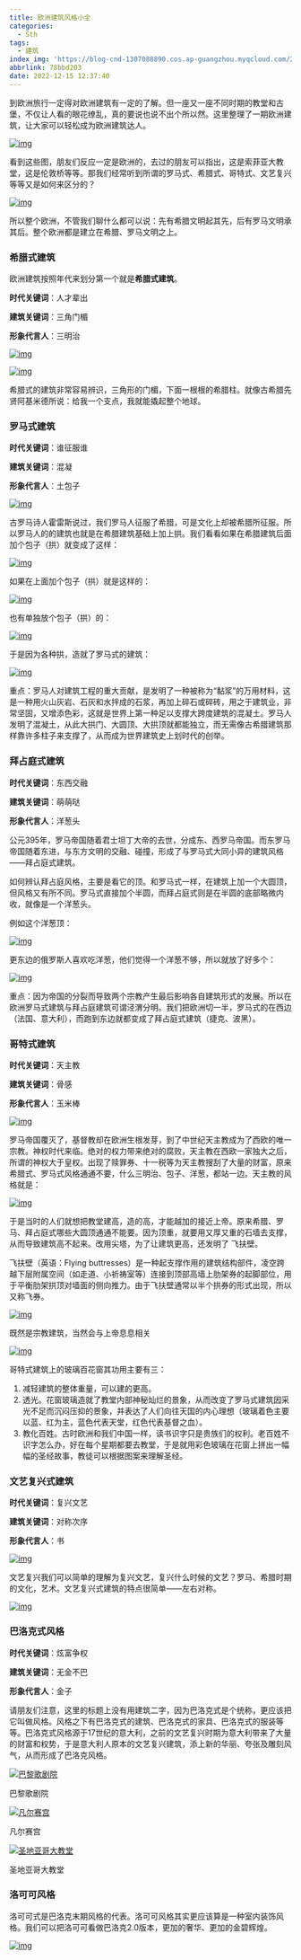 ```yaml
---
title: 欧洲建筑风格小全
categories:
  - Sth
tags:
  - 建筑
index_img: 'https://blog-cnd-1307088890.cos.ap-guangzhou.myqcloud.com/202211291621581.jpeg'
abbrlink: 78bbd203
date: 2022-12-15 12:37:40
---
```


<!-- more -->
<!-- categories:Dev、Ops、Study、Sth、News、work-->
<!-- tags: 
Python、MySQL、LeetCode、机器学习、Linux、Big Data、Java、BlockChain、Docker、Web 、分布式、
Maven、数据结构、JVM、JavaScript、Crontab、Shell、Ubuntu、VPN、NodeJS、String、VM、Hadoop、
Life、树莓派、Git、Hexo、算法、运维、网络、看法、电影、美学、写作、哲学、文档、绘画、前端、
历史、政治、社会、导购
 -->
到欧洲旅行一定得对欧洲建筑有一定的了解。但一座又一座不同时期的教堂和古堡，不仅让人看的眼花缭乱，真的要说也说不出个所以然。这里整理了一期欧洲建筑，让大家可以轻松成为欧洲建筑达人。

[![img](https://blog-cnd-1307088890.cos.ap-guangzhou.myqcloud.com/202211291559918.gif)](https://blog-cnd-1307088890.cos.ap-guangzhou.myqcloud.com/202211291559918.gif)

看到这些图，朋友们反应一定是欧洲的，去过的朋友可以指出，这是索菲亚大教堂，这是伦敦桥等等。那我们经常听到所谓的罗马式、希腊式、哥特式、文艺复兴等等又是如何来区分的？

[![img](https://blog-cnd-1307088890.cos.ap-guangzhou.myqcloud.com/202211291608988.jpeg)](https://blog-cnd-1307088890.cos.ap-guangzhou.myqcloud.com/202211291608988.jpeg)

所以整个欧洲，不管我们聊什么都可以说：先有希腊文明起其先，后有罗马文明承其后。整个欧洲都是建立在希腊、罗马文明之上。

### 希腊式建筑

欧洲建筑按照年代来划分第一个就是**希腊式建筑**。

**时代关键词**：人才辈出

**建筑关键词**：三角门楣

**形象代言人**：三明治

[![img](https://blog-cnd-1307088890.cos.ap-guangzhou.myqcloud.com/202211291621094.jpeg)](https://blog-cnd-1307088890.cos.ap-guangzhou.myqcloud.com/202211291621094.jpeg)

[![img](https://blog-cnd-1307088890.cos.ap-guangzhou.myqcloud.com/202211291621184.gif)](https://blog-cnd-1307088890.cos.ap-guangzhou.myqcloud.com/202211291621184.gif)

希腊式的建筑非常容易辨识，三角形的门楣，下面一根根的希腊柱。就像古希腊先贤阿基米德所说：给我一个支点，我就能撬起整个地球。

### 罗马式建筑

**时代关键词**：谁征服谁

**建筑关键词**：混凝

**形象代言人**：土包子

[![img](https://blog-cnd-1307088890.cos.ap-guangzhou.myqcloud.com/202211291621454.jpeg)](https://blog-cnd-1307088890.cos.ap-guangzhou.myqcloud.com/202211291621454.jpeg)

古罗马诗人霍雷斯说过，我们罗马人征服了希腊，可是文化上却被希腊所征服。所以罗马人的的建筑也就是在希腊建筑基础上加上拱。我们看看如果在希腊建筑后面加个包子（拱）就变成了这样：

[![img](https://blog-cnd-1307088890.cos.ap-guangzhou.myqcloud.com/202211291621318.gif)](https://blog-cnd-1307088890.cos.ap-guangzhou.myqcloud.com/202211291621318.gif)

如果在上面加个包子（拱）就是这样的：

[![img](https://blog-cnd-1307088890.cos.ap-guangzhou.myqcloud.com/202211291621826.gif)](https://blog-cnd-1307088890.cos.ap-guangzhou.myqcloud.com/202211291621826.gif)

也有单独放个包子（拱）的：

[![img](https://blog-cnd-1307088890.cos.ap-guangzhou.myqcloud.com/202211291621396.gif)](https://blog-cnd-1307088890.cos.ap-guangzhou.myqcloud.com/202211291621396.gif)

于是因为各种拱，造就了罗马式的建筑：

[![img](https://blog-cnd-1307088890.cos.ap-guangzhou.myqcloud.com/202211291621581.jpeg)](https://blog-cnd-1307088890.cos.ap-guangzhou.myqcloud.com/202211291621581.jpeg)

重点：罗马人对建筑工程的重大贡献，是发明了一种被称为“黏浆”的万用材料，这是一种用火山灰岩、石灰和水拌成的石浆，再加上碎石或碎砖，用之于建筑业，非常坚固，又增添色彩，这就是世界上第一种足以支撑大跨度建筑的混凝土。罗马人发明了混凝土，从此大拱门、大圆顶、大拱顶就都能独立，而无需像古希腊建筑那样靠许多柱子来支撑了，从而成为世界建筑史上划时代的创举。

### 拜占庭式建筑

**时代关键词**：东西交融

**建筑关键词**：萌萌哒

**形象代言人**：洋葱头

公元395年，罗马帝国随着君士坦丁大帝的去世，分成东、西罗马帝国。而东罗马帝国随着东进，与东方文明的交融、碰撞，形成了与罗马式大同小异的建筑风格——拜占庭式建筑。

如何辨认拜占庭风格，主要是看它的顶。和罗马式一样，在建筑上加一个大圆顶，但风格又有所不同。罗马式直接加个半圆，而拜占庭式则是在半圆的底部略微内收，就像是一个洋葱头。

例如这个洋葱顶：

[![img](https://blog-cnd-1307088890.cos.ap-guangzhou.myqcloud.com/202211291622984.gif)](https://blog-cnd-1307088890.cos.ap-guangzhou.myqcloud.com/202211291622984.gif)

更东边的俄罗斯人喜欢吃洋葱，他们觉得一个洋葱不够，所以就放了好多个：

[![img](https://blog-cnd-1307088890.cos.ap-guangzhou.myqcloud.com/202211291622314.gif)](https://blog-cnd-1307088890.cos.ap-guangzhou.myqcloud.com/202211291622314.gif)

重点：因为帝国的分裂而导致两个宗教产生最后影响各自建筑形式的发展。所以在欧洲罗马式建筑与拜占庭建筑可谓泾渭分明。我们把欧洲切一半，罗马式的在西边（法国、意大利），而跑到东边就都变成了拜占庭式建筑（捷克、波黑）。

### 哥特式建筑

**时代关键词**：天主教

**建筑关键词**：骨感

**形象代言人**：玉米棒

[![img](https://blog-cnd-1307088890.cos.ap-guangzhou.myqcloud.com/202211291622391.jpeg)](https://blog-cnd-1307088890.cos.ap-guangzhou.myqcloud.com/202211291622391.jpeg)

罗马帝国覆灭了，基督教却在欧洲生根发芽，到了中世纪天主教成为了西欧的唯一宗教。神权时代来临。绝对的权力带来绝对的腐败，天主教在西欧一家独大之后，所谓的神权大于皇权。出现了赎罪券、十一税等为天主教搜刮了大量的财富，原来希腊式、罗马式风格通通不要，什么三明治、包子、洋葱，都站一边。天主教的风格就是：

[![img](https://blog-cnd-1307088890.cos.ap-guangzhou.myqcloud.com/202211291622336.gif)](https://blog-cnd-1307088890.cos.ap-guangzhou.myqcloud.com/202211291622336.gif)

于是当时的人们就想把教堂建高，造的高，才能越加的接近上帝。原来希腊、罗马、拜占庭式哪些大圆顶通通不能要。因为顶重，就要用又厚又重的石墙去支撑，从而导致建筑高不起来。改用尖塔，为了让建筑更高，还发明了 飞扶壁。

飞扶壁（英语：Flying buttresses）是一种起支撑作用的建筑结构部件，凌空跨越下层附属空间（如走道、小祈祷室等）连接到顶部高墙上肋架券的起脚部位，用于平衡肋架拱顶对墙面的侧向推力。由于飞扶壁通常以半个拱券的形式出现，所以又称飞券。

[![img](https://blog-cnd-1307088890.cos.ap-guangzhou.myqcloud.com/202211291622450.jpeg)](https://blog-cnd-1307088890.cos.ap-guangzhou.myqcloud.com/202211291622450.jpeg)

既然是宗教建筑，当然会与上帝息息相关

[![img](https://blog-cnd-1307088890.cos.ap-guangzhou.myqcloud.com/202211291622074.gif)](https://blog-cnd-1307088890.cos.ap-guangzhou.myqcloud.com/202211291622074.gif)

哥特式建筑上的玻璃百花窗其功用主要有三：

1. 减轻建筑的整体重量，可以建的更高。
2. 透光。花窗玻璃造就了教堂内部神秘灿烂的景象，从而改变了罗马式建筑因采光不足而沉闷压抑的景象，并表达了人们向往天国的内心理想（玻璃着色主要以蓝、红为主，蓝色代表天堂，红色代表基督之血）。
3. 教化百姓。古时欧洲和我们中国一样，读书识字只是贵族们的权利。老百姓不识字怎么办，好在每个星期都要去教堂，于是就用彩色玻璃在花窗上拼出一幅幅的圣经故事，教徒可以根据图案来理解圣经。

### 文艺复兴式建筑

**时代关键词**：复兴文艺

**建筑关键词**：对称次序

**形象代言人**：书

[![img](https://blog-cnd-1307088890.cos.ap-guangzhou.myqcloud.com/202211291622205.jpeg)](https://blog-cnd-1307088890.cos.ap-guangzhou.myqcloud.com/202211291622205.jpeg)

文艺复兴我们可以简单的理解为复兴文艺，复兴什么时候的文艺？罗马、希腊时期的文化，艺术。文艺复兴式建筑的特点很简单——左右对称。

[![img](https://blog-cnd-1307088890.cos.ap-guangzhou.myqcloud.com/202211291622709.gif)](https://blog-cnd-1307088890.cos.ap-guangzhou.myqcloud.com/202211291622709.gif)

### 巴洛克式风格

**时代关键词**：炫富争权

**建筑关键词**：无金不巴

**形象代言人**：金子

请朋友们注意，这里的标题上没有用建筑二字，因为巴洛克式是个统称，更应该把它叫做风格。风格之下有巴洛克式的建筑、巴洛克式的家具、巴洛克式的服装等等。巴洛克式风格源于17世纪的意大利，之前的文艺复兴时期为意大利带来了大量的财富和权势，于是意大利人原本的文艺复兴建筑，添上新的华丽、夸张及雕刻风气，从而形成了巴洛克风格。

[![巴黎歌剧院](https://blog-cnd-1307088890.cos.ap-guangzhou.myqcloud.com/202211291622896.jpeg)](https://blog-cnd-1307088890.cos.ap-guangzhou.myqcloud.com/202211291622896.jpeg)

巴黎歌剧院



[![凡尔赛宫](https://blog-cnd-1307088890.cos.ap-guangzhou.myqcloud.com/202211291622361.gif)](https://blog-cnd-1307088890.cos.ap-guangzhou.myqcloud.com/202211291622361.gif)

凡尔赛宫



[![圣地亚哥大教堂](https://blog-cnd-1307088890.cos.ap-guangzhou.myqcloud.com/202211291622382.jpeg)](https://blog-cnd-1307088890.cos.ap-guangzhou.myqcloud.com/202211291622382.jpeg)

圣地亚哥大教堂



### 洛可可风格

洛可可式是巴洛克末期风格的代表。洛可可风格其实更应该算是一种室内装饰风格。我们可以把洛可可看做巴洛克2.0版本，更加的奢华、更加的金碧辉煌。

[![img](https://blog-cnd-1307088890.cos.ap-guangzhou.myqcloud.com/202211291622284.jpeg)](https://blog-cnd-1307088890.cos.ap-guangzhou.myqcloud.com/202211291622284.jpeg)
